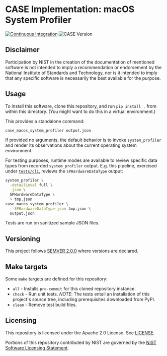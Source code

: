 # CASE Implementation: macOS System Profiler

[![Continuous Integration](https://github.com/casework/CASE-Implementation-macOS-System-Profiler/actions/workflows/ci.yml/badge.svg)](https://github.com/casework/CASE-Implementation-macOS-System-Profiler/actions/workflows/ci.yml)
![CASE Version](https://img.shields.io/badge/CASE%20Version-1.4.0-green)


## Disclaimer

Participation by NIST in the creation of the documentation of mentioned software is not intended to imply a recommendation or endorsement by the National Institute of Standards and Technology, nor is it intended to imply that any specific software is necessarily the best available for the purpose.


## Usage

To install this software, clone this repository, and run `pip install .` from within this directory.  (You might want to do this in a virtual environment.)

This provides a standalone command:

```bash
case_macos_system_profiler output.json
```

If provided no arguments, the default behavior is to invoke `system_profiler` and render its observations about the current operating system environment.

For testing purposes, runtime modes are available to review specific data types from recorded `system_profiler` output.  E.g. this pipeline, exercised under [`tests/cli`](tests/cli/), reviews the `SPHardwareDataType` output:

```bash
system_profiler \
  -detailLevel full \
  -json \
  SPHardwareDataType \
  > tmp.json
case_macos_system_profiler \
  --SPHardwareDataType-json tmp.json \
  output.json
```

Tests are run on sanitized sample JSON files.


## Versioning

This project follows [SEMVER 2.0.0](https://semver.org/) where versions are declared.


## Make targets

Some `make` targets are defined for this repository:
* `all` - Installs `pre-commit` for this cloned repository instance.
* `check` - Run unit tests.  *NOTE*: The tests entail an installation of this project's source tree, including prerequisites downloaded from PyPI.
* `clean` - Remove test build files.


## Licensing

This repository is licensed under the Apache 2.0 License. See [LICENSE](LICENSE).

Portions of this repository contributed by NIST are governed by the [NIST Software Licensing Statement](THIRD_PARTY_LICENSES.md#nist-software-licensing-statement).
